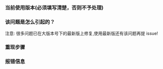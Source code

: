 ### 当前使用版本(必须填写清楚，否则不予处理)


### 该问题是怎么引起的？
注意: 很多问题已在大版本号下的最新版上修复,使用最新版还有该问题再提 issue!


### 重现步骤



### 报错信息




